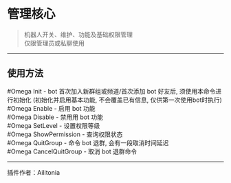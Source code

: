 # 管理核心
> 机器人开关、维护、功能及基础权限管理<br/>
> 仅限管理员或私聊使用<br/>

---
## 使用方法
\#Omega Init - bot 首次加入新群组或频道/首次添加 bot 好友后, 须使用本命令进行初始化 (初始化并启用基本功能, 不会覆盖已有信息, 仅供第一次使用bot时执行)<br/>
\#Omega Enable - 启用 bot 功能<br/>
\#Omega Disable - 禁用用 bot 功能<br/>
\#Omega SetLevel <PermissionLevel> - 设置权限等级<br/>
\#Omega ShowPermission - 查询权限状态<br/>
\#Omega QuitGroup - 命令 bot 退群, 会有一段取消时间延迟<br/>
\#Omega CancelQuitGroup - 取消 bot 退群命令<br/>

---
插件作者：Ailitonia